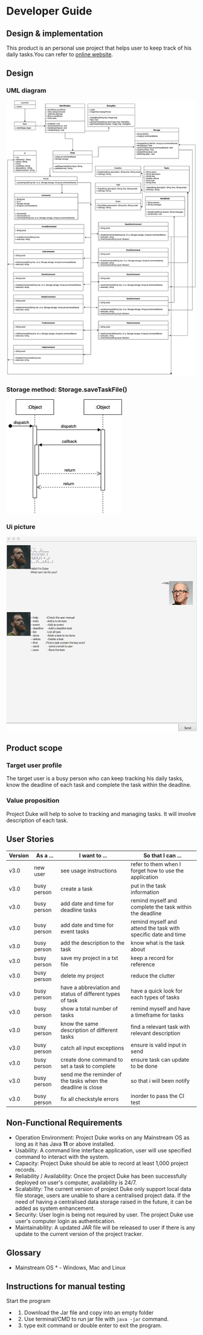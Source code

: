 # Developer Guide

## Design & implementation

This product is an personal use project that helps user to keep track of his daily tasks.You can refer to [online website](https://linqing42.github.io/ip/DeveloperGuide.html).
## Design

### UML diagram 
![UML Diagram](images/IP.png) 

### Storage method: Storage.saveTaskFile()
![Sequence Diagram](images/storage.png)

### Ui picture
![Ui png](images/GUI.png)



## Product scope
### Target user profile

The target user is a busy person who can keep tracking his daily tasks, know the deadline of each task and complete the task within the deadline.

### Value proposition

Project Duke will help to solve to tracking and managing tasks. It will involve description of each task. 

## User Stories

|Version| As a ... | I want to ... | So that I can ...|
|--------|----------|---------------|------------------|
|v3.0|new user|see usage instructions|refer to them when I forget how to use the application|
|v3.0|busy person|create a task|put in the task information|
|v3.0|busy person|add date and time for deadline tasks| remind myself and complete the task within the deadline|
|v3.0|busy person|add date and time for event tasks| remind myself and attend the task with specific date and time|
|v3.0|busy person|add the description to the task|know what is the task about|
|v3.0|busy person|save my project in a txt file|keep a record for reference|
|v3.0|busy person|delete my project| reduce the clutter|
|v3.0|busy person|have a abbreviation and status of different types of task|have a quick look for each types of tasks| |
|v3.0|busy person|show a total number of tasks|remind myself and have a timeframe for tasks|
|v3.0|busy person|know the same description of different tasks|find a relevant task with relevant description|
|v3.0|busy person|catch all input exceptions | ensure is valid input in send|
|v3.0|busy person|create done command to set a task to complete| ensure task can update to be done|
|v3.0|busy person|send me the reminder of the tasks when the deadline is close| so that i will been notify|
|v3.0|busy person|fix all checkstyle errors| inorder to pass the CI test|

## Non-Functional Requirements

* Operation Environment: Project Duke works on any Mainstream OS as long as it has Java **11** or above installed. 
* Usability: A command line interface application, user will use specified command to interact with the system.
* Capacity: Project Duke should be able to record at least 1,000 project records. 
* Reliability / Availability: Once the project Duke has been successfully deployed on user's computer, availability is 24/7.   
* Scalability: The current version of project Duke only support local data file storage, users are unable to share a centralised project data.
               If the need of having a centralised data storage raised in the future, it can be added as system enhancement. 
* Security: User login is being not required by user. The project Duke use user's computer login as authentication.
* Maintainability: A updated JAR file will be released to user if there is any update to the current version of the project tracker.                 
               
## Glossary

* Mainstream OS * - Windows, Mac and Linux

## Instructions for manual testing

Start the program
*    1. Download the Jar file and copy into an empty folder
*    2. Use terminal/CMD to run jar file with `java -jar` command.
*    3. type exit command or double enter to exit the program.
